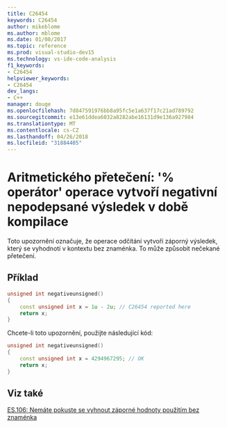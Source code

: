 ```yaml
---
title: C26454
keywords: C26454
author: mikeblome
ms.author: mblome
ms.date: 01/08/2017
ms.topic: reference
ms.prod: visual-studio-dev15
ms.technology: vs-ide-code-analysis
f1_keywords:
- C26454
helpviewer_keywords:
- C26454
dev_langs:
- C++
manager: douge
ms.openlocfilehash: 7d847591976bb8a95fc5e1a637f17c21ad789792
ms.sourcegitcommit: e13e61ddea6032a8282abe16131d9e136a927984
ms.translationtype: MT
ms.contentlocale: cs-CZ
ms.lasthandoff: 04/26/2018
ms.locfileid: "31884405"
---
```

# <a name="arithmetic-overflow-operator-operation-produces-a-negative-unsigned-result-at-compile-time"></a>Aritmetického přetečení: '% operátor' operace vytvoří negativní nepodepsané výsledek v době kompilace

  Toto upozornění označuje, že operace odčítání vytvoří záporný výsledek, který se vyhodnotí v kontextu bez znaménka. To může způsobit nečekané přetečení.

## <a name="example"></a>Příklad

```cpp
unsigned int negativeunsigned()
{
    const unsigned int x = 1u - 2u; // C26454 reported here
    return x;
}
```
 Chcete-li toto upozornění, použijte následující kód:

```cpp
unsigned int negativeunsigned()
{
    const unsigned int x = 4294967295; // OK
    return x;
}
```

## <a name="see-also"></a>Viz také
[ES.106: Nemáte pokuste se vyhnout záporné hodnoty použitím bez znaménka](https://github.com/isocpp/CppCoreGuidelines/blob/master/CppCoreGuidelines.md#Res-nonnegative)